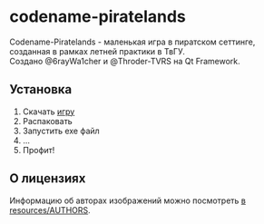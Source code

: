 # codename-piratelands
Codename-Piratelands - маленькая игра в пиратском сеттинге, созданная в рамках летней практики в ТвГУ.  
Создано @6rayWa1cher и @Throder-TVRS на Qt Framework.
## Установка
1. Скачать [игру](https://github.com/6rayWa1cher/codename-piratelands/releases/download/v1.0/codename-piratelands-1.0.zip)
2. Распаковать
3. Запустить exe файл
4. ...
5. Профит!
## О лицензиях
Информацию об авторах изображений можно посмотреть [в resources/AUTHORS](https://github.com/6rayWa1cher/codename-piratelands/blob/master/resources/AUTHORS).
